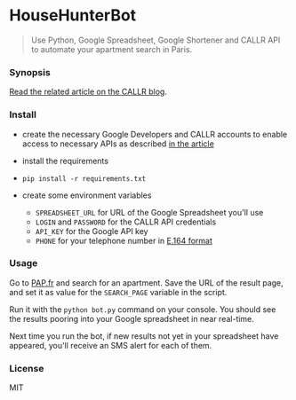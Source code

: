 HouseHunterBot
================
> Use Python, Google Spreadsheet, Google Shortener and CALLR API to automate your apartment search in Paris.

### Synopsis

[Read the related article on the CALLR blog](https://www.callr.com/blog/python-house-hunter-bot/?utm_source=davy&utm_medium=github).

### Install

- create the necessary Google Developers and CALLR accounts to enable access to necessary APIs as described [in the article](https://www.callr.com/blog/python-house-hunter-bot/?utm_source=davy&utm_medium=github)

- install the requirements

- ```
  pip install -r requirements.txt
  ```

- create some environment variables
    - `SPREADSHEET_URL` for URL of the Google Spreadsheet you'll use
    - `LOGIN` and `PASSWORD` for the CALLR API credentials
    - `API_KEY` for the Google API key
    - `PHONE` for your telephone number in [E.164 format](https://en.wikipedia.org/wiki/E.164)

### Usage

Go to [PAP.fr](http://www.pap.fr) and search for an apartment. Save the URL of the result page, and set it as value for the `SEARCH_PAGE` variable in the script.

Run it with the  `python bot.py` command on your console. You should see the results pooring into your Google spreadsheet in near real-time.

Next time you run the bot, if new results not yet in your spreadsheet have appeared, you'll receive an SMS alert for each of them.

### License

MIT
